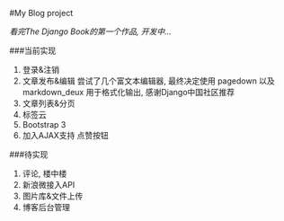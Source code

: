 #My Blog project

*看完The Django Book的第一个作品, 开发中...*

###当前实现

1. 登录&注销
2. 文章发布&编辑 尝试了几个富文本编辑器, 最终决定使用 pagedown 以及 markdown_deux 用于格式化输出, 感谢Django中国社区推荐
3. 文章列表&分页 
4. 标签云 
5. Bootstrap 3 
6. 加入AJAX支持 点赞按钮

###待实现

1. 评论, 楼中楼
2. 新浪微接入API
3. 图片库&文件上传
4. 博客后台管理

